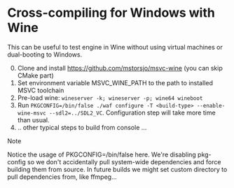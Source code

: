 # Cross-compiling for Windows with Wine

This can be useful to test engine in Wine without using virtual machines or dual-booting to Windows.

0. Clone and install https://github.com/mstorsjo/msvc-wine (you can skip CMake part)
1. Set environment variable MSVC_WINE_PATH to the path to installed MSVC toolchain
2. Pre-load wine: `wineserver -k; wineserver -p; wine64 wineboot`
3. Run `PKGCONFIG=/bin/false ./waf configure -T <build-type> --enable-wine-msvc --sdl2=../SDL2_VC`. Configuration step will take more time than usual.
4. .. other typical steps to build from console ...

> [!NOTE]
> Notice the usage of PKGCONFIG=/bin/false here. We're disabling pkg-config so we don't accidentally pull
> system-wide dependencies and force building them from source. In future builds we might set custom
> directory to pull dependencies from, like ffmpeg...
